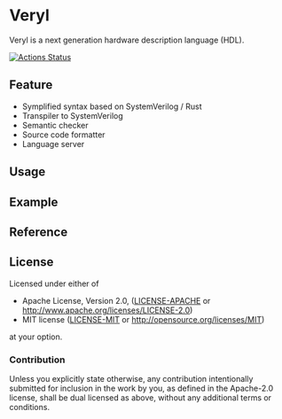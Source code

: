 # Veryl

Veryl is a next generation hardware description language (HDL).

[![Actions Status](https://github.com/dalance/veryl/workflows/Regression/badge.svg)](https://github.com/dalance/veryl/actions)

## Feature

* Symplified syntax based on SystemVerilog / Rust
* Transpiler to SystemVerilog
* Semantic checker
* Source code formatter
* Language server

## Usage

## Example

## Reference

## License

Licensed under either of

 * Apache License, Version 2.0, ([LICENSE-APACHE](LICENSE-APACHE) or http://www.apache.org/licenses/LICENSE-2.0)
 * MIT license ([LICENSE-MIT](LICENSE-MIT) or http://opensource.org/licenses/MIT)

at your option.

### Contribution

Unless you explicitly state otherwise, any contribution intentionally
submitted for inclusion in the work by you, as defined in the Apache-2.0
license, shall be dual licensed as above, without any additional terms or
conditions.
